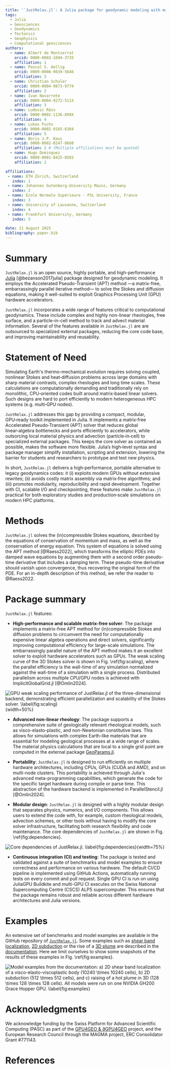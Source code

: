 ```yaml
---
title: '`JustRelax.jl`: A Julia package for geodynamic modeling with matrix-free solvers'
tags:
  - Julia
  - Geosciences
  - Geodynamics
  - Tectonics
  - Geophysics
  - Computational geosciences
authors:
  - name: Albert de Montserrat
    orcid: 0000-0003-1694-3735
    affiliation: 1
  - name: Pascal S. Aellig
    orcid: 0009-0008-9039-5646
    affiliation: 2
  - name: Christian Schuler
    orcid: 0009-0004-9873-9774
    affiliation: 2
  - name: Ivan Navarrete
    orcid: 0009-0004-9272-511X
    affiliation: 3
  - name: Ludovic Räss
    orcid: 0000-0002-1136-899X
    affiliation: 4
  - name: Lukas Fuchs
    orcid: 0000-0002-9165-6384
    affiliation: 5
  - name: Boris J.P. Kaus
    orcid: 0000-0002-0247-8660
    affiliation: 2 # (Multiple affiliations must be quoted)
  - name: Hugo Dominguez
    orcid: 0009-0001-8425-0503
    affiliation: 2

affiliations:
 - name: ETH Zürich, Switzerland
   index: 1
 - name: Johannes Gutenberg-University Mainz, Germany
   index: 2
 - name: École Normale Supérieure - PSL University, France
   index: 3
 - name: University of Lausanne, Switzerland
   index: 4
 - name: Frankfurt University, Germany
   index: 5

date: 21 August 2025
bibliography: paper.bib
---
```


# Summary

`JustRelax.jl` is an open source, highly portable, and high-performance [Julia](https://julialang.org/) [@bezanson2017julia] package designed for geodynamic modeling. It employs the Accelerated Pseudo-Transient (APT) method —a matrix-free, embarrassingly parallel iterative method— to solve the Stokes and diffusion equations, making it well-suited to exploit Graphics Processing Unit (GPU) hardware accelerators.

`JustRelax.jl` incorporates a wide range of features critical to computational geodynamics. These include complex and highly non-linear rheologies, free surface, and a particle-in-cell method to track and advect material information. Several of the features available in  `JustRelax.jl` are are outsourced to specialized external packages, reducing the core code base, and improving maintainability and reusability.

<!-- Most of `JustRelax.jl`'s core dependencies are fully written in the [Julia programming language](https://julialang.org/) [@bezanson2017julia], which facilitates contributions from users without extensive experience in programming, compared to other compiled languages common in HPC-focused software (C/C++/Fortran). The interactive environment of Julia allows users to prototype and implement new code in a single high-level language, improving the overall development experience in similar fashion to Python and MATLAB. -->

# Statement of Need

Simulating Earth's thermo-mechanical evolution requires solving coupled, nonlinear Stokes and heat‑diffusion problems across large domains with sharp material contrasts, complex rheologies and long time scales. These calculations are computationally demanding and traditionally rely on monolithic, CPU‑oriented codes built around matrix‑based linear solvers. Such designs are hard to port efficiently to modern heterogeneous HPC systems (e.g. multi‑GPU nodes).

`JustRelax.jl` addresses this gap by providing a compact, modular, GPU‑ready toolkit implemented in Julia. It implements a matrix‑free Accelerated Pseudo‑Transient (APT) solver that reduces global linear‑algebra bottlenecks and ports efficiently to accelerators, while outsorcing local material physics and advection (particle‑in‑cell) to specialized external packages. This keeps the core solver as contained as possible, makes the software more flexible. Julia’s high‑level syntax and package manager simplify installation, scripting and extension, lowering the barrier for students and researchers to prototype and test new physics.

In short, `JustRelax.jl` delivers a high‑performance, portable alternative to legacy geodynamics codes: it (i) exploits modern GPUs without extensive rewrites; (ii) avoids costly matrix assembly via matrix‑free algorithms; and (iii) promotes modularity, reproducibility and rapid development. Together with CI, scalable I/O and checkpointing, these features make `JustRelax.jl` practical for both exploratory studies and production‑scale simulations on modern HPC platforms.

# Methods

`JustRelax.jl` solves the (in)compressible Stokes equations, described by the equations of conservation of momentum and mass, as well as the conservation of energy equation. This system of equations is solved using the APT method [@Raess2022], which transforms the elliptic PDEs into damped wave equations by augmenting them with a second order pseudo-time derivative that includes a damping term. These pseudo-time derivative should vanish upon convergence, thus recovering the original form of the PDE. For an in-depth description of this method, we refer the reader to @Raess2022.

# Package summary

`JustRelax.jl` features:

- **High-performance and scalable matrix-free solver**: The package implements a matrix-free APT method for (in)compressible Stokes and diffusion problems to circumvent the need for computationally expensive linear algebra operations and direct solvers, significantly improving computational efficiency for large-scale simulations. The embarrassingly parallel nature of the APT method makes it an excellent solver to exploit hardware accelerators such as GPUs. The weak scaling curve of the 3D Stokes solver is shown in Fig. \ref{fig:scaling}, where the parallel efficiency is the wall-time of any simulation normalized against the wall-time of a simulation with a single process. Distributed parallelism across multiple CPU/GPU nodes is achieved with ImplicitGlobalGrid.jl [@Omlin2024].

![GPU weak scaling performance of `JustRelax.jl` of the three-dimensional backend, demonstrating efficient parallelization and scalability of the Stokes solver. \label{fig:scaling}](figs/efficiency_Stokes3D.png){width=50%}

- **Advanced non-linear rheology**: The package supports a comprehensive suite of geologically relevant rheological models, such as visco-elasto-plastic, and non-Newtonian constitutive laws. This allows for simulations with complex Earth-like materials that are essential for modeling geological processes at a wide range of scales. The material physics calculations that are local to a single grid point are computed in the external package [GeoParams.jl](https://github.com/JuliaGeodynamics/GeoParams.jl).

- **Portability**: `JustRelax.jl` is designed to run efficiently on multiple hardware architectures, including CPUs, GPUs (CUDA and AMD), and on multi-node clusters. This portability is achieved through Julia's advanced meta-programming capabilities, which generate the code for the specific target hardware during compile or parse time. This abstraction of the hardware backend is implemented in ParallelStencil.jl [@Omlin2024]. 

- **Modular design**: `JustRelax.jl` is designed with a highly modular design that separates physics, numerics, and I/O components. This allows users to extend the code with, for example, custom rheological models, advection schemes, or other tools without having to modify the core solver infrastructure, facilitating both research flexibility and code maintenance. The core dependencies of `JustRelax.jl` are shown in Fig. \ref{fig:dependencies}.

![Core dependencies of `JustRelax.jl`. \label{fig:dependencies}](figs/dependencies.png){width=75%}

- **Continuous integration (CI) and testing**: The package is tested and validated against a suite of benchmarks and model examples to ensure correctness and performance on various hardware. The default CI/CD pipeline is implemented using GitHub Actions, automatically running tests on every commit and pull request. Single GPU CI is run on using JuliaGPU Buildkite and multi-GPU CI executes on the Swiss National Supercomputing Centre (CSCS) ALPS supercomputer. This ensures that the package remains robust and reliable across different hardware architectures and Julia versions.
  
# Examples

An extensive set of benchmarks and model examples are available in the GitHub repository of [`JustRelax.jl`](https://github.com/PTsolvers/`JustRelax.jl`). Some examples such as [shear band localization](https://ptsolvers.github.io/`JustRelax.jl`/dev/man/ShearBands), [2D subduction](https://ptsolvers.github.io/`JustRelax.jl`/dev/man/subduction2D/subduction2D) or the rise of a [3D plume](https://ptsolvers.github.io/`JustRelax.jl`/dev/man/plume3D/plume3D) are described in the [documentation](https://ptsolvers.github.io/`JustRelax.jl`/dev/). Here we limit ourselves to show some snapshots of the results of these examples in Fig. \ref{fig:examples}.

![Model examples from the documentation: a) 2D shear band localization of a visco-elasto-viscoplastic body ($10240 \times 10240$ cells), b) 2D subduction ($512 \times 512$ cells), and c) raising of a hot plume in 3D ($128 \times 128 \times 128$ cells). All models were run on one NVIDIA GH200 Grace Hopper GPU. \label{fig:examples}](figs/models_JOSS.png)

# Acknowledgments
We acknowledge funding by the Swiss Platform for Advanced Scientific Computing (PASC) as part of the [GPU4GEO & $\partial$GPU4GEO](https://gpu4geo.org/) project, and the European Research Council through the MAGMA project, ERC Consolidator Grant #771143.

# References
